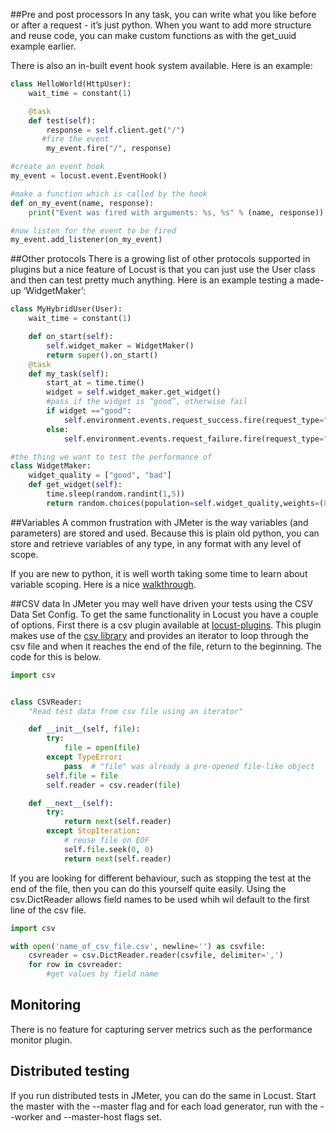 ##Pre and post processors
In any task, you can write what you like before or after a request - it’s just python. When you want to add more structure and reuse code, you can make custom functions as with the get_uuid example earlier.

There is also an in-built event hook system available. Here is an example:

```python
class HelloWorld(HttpUser):
    wait_time = constant(1)

    @task
    def test(self):
        response = self.client.get("/")
       #fire the event
        my_event.fire("/", response)

#create an event hook 
my_event = locust.event.EventHook()

#make a function which is called by the hook
def on_my_event(name, response):
    print("Event was fired with arguments: %s, %s" % (name, response))

#now listen for the event to be fired
my_event.add_listener(on_my_event)
```

##Other protocols
There is a growing list of other protocols supported in plugins but a nice feature of Locust is that you can just use the User class and then can test pretty much anything. Here is an example testing a made-up ‘WidgetMaker’:

```python
class MyHybridUser(User):
    wait_time = constant(1)

    def on_start(self):
        self.widget_maker = WidgetMaker()
        return super().on_start()
    @task
    def my_task(self):
        start_at = time.time()
        widget = self.widget_maker.get_widget()
        #pass if the widget is “good”, otherwise fail
        if widget =="good":
            self.environment.events.request_success.fire(request_type="WidgetMaker", name="make_widget", response_time=(time.time() - start_at) * 1000, response_length=len(widget))
        else:
            self.environment.events.request_failure.fire(request_type="WidgetMaker", name="make_widget", response_time=(time.time() - start_at) * 1000, response_length=len(widget), exception=widget)

#the thing we want to test the performance of
class WidgetMaker:
    widget_quality = ["good", "bad"]
    def get_widget(self):
        time.sleep(random.randint(1,5))
        return random.choices(population=self.widget_quality,weights=(80,20),k=1)[0]
```

##Variables
A common frustration with JMeter is the way variables (and parameters) are stored and used. Because this is plain old python, you can store and retrieve variables of any type, in any format with any level of scope.

If you are new to python, it is well worth taking some time to learn about variable scoping. Here is a nice [walkthrough](https://www.w3schools.com/python/python_scope.asp).

##CSV data
In JMeter you may well have driven your tests using the CSV Data Set Config.
To get the same functionality in Locust you have a couple of options.
First there is a csv plugin available at [locust-plugins](https://github.com/SvenskaSpel/locust-plugins/). This plugin makes use of the [csv library](https://docs.python.org/3/library/csv.html) and provides an iterator to loop through the csv file and when it reaches the end of the file, return to the beginning.
The code for this is below.
```python
import csv


class CSVReader:
    "Read test data from csv file using an iterator"

    def __init__(self, file):
        try:
            file = open(file)
        except TypeError:
            pass  # "file" was already a pre-opened file-like object
        self.file = file
        self.reader = csv.reader(file)

    def __next__(self):
        try:
            return next(self.reader)
        except StopIteration:
            # reuse file on EOF
            self.file.seek(0, 0)
            return next(self.reader)
```
If you are looking for different behaviour, such as stopping the test at the end of the file, then you can do this yourself quite easily. Using the csv.DictReader allows field names to be used whih wil default to the first line of the csv file.

```python
import csv

with open('name_of_csv_file.csv', newline='') as csvfile:
    csvreader = csv.DictReader.reader(csvfile, delimiter=',')
    for row in csvreader:
        #get values by field name
```

## Monitoring
There is no feature for capturing server metrics such as the performance monitor plugin.

## Distributed testing
If you run distributed tests in JMeter, you can do the same in Locust. Start the master with the --master flag and for each load generator, run with the --worker and --master-host flags set.
